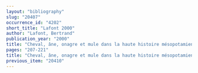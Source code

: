 ```yaml
---
layout: "bibliography"
slug: "20407"
occurrence_id: "4202"
short_title: "Lafont 2000"
author: "Lafont, Bertrand"
publication_year: "2000"
title: "Cheval, âne, onagre et mule dans la haute histoire mésopotamienne: quelques données nouvelles"
pages: "207-221"
title: "Cheval, âne, onagre et mule dans la haute histoire mésopotamienne: quelques données nouvelles"
previous_item: "20410"
---
```

